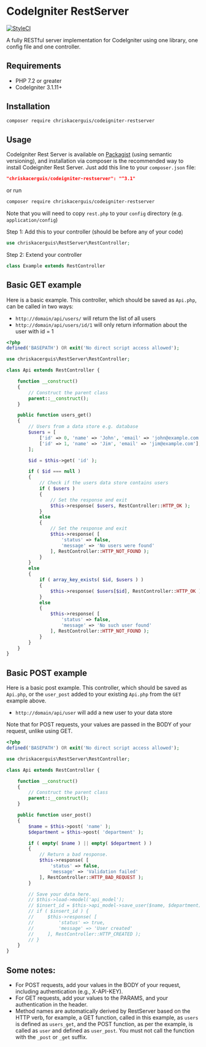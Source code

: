 # CodeIgniter RestServer

[![StyleCI](https://github.styleci.io/repos/230589/shield?branch=master)](https://github.styleci.io/repos/230589)

A fully RESTful server implementation for CodeIgniter using one library, one config file and one controller.

## Requirements

- PHP 7.2 or greater
- CodeIgniter 3.1.11+

## Installation

```sh
composer require chriskacerguis/codeigniter-restserver
```

## Usage

CodeIgniter Rest Server is available on [Packagist](https://packagist.org/packages/chriskacerguis/codeigniter-restserver) (using semantic versioning), and installation via composer is the recommended way to install Codeigniter Rest Server. Just add this line to your `composer.json` file:

```json
"chriskacerguis/codeigniter-restserver": "^3.1"
```

or run

```sh
composer require chriskacerguis/codeigniter-restserver
```

Note that you will need to copy `rest.php` to your `config` directory (e.g. `application/config`)

Step 1: Add this to your controller (should be before any of your code)

```php
use chriskacerguis\RestServer\RestController;
```

Step 2: Extend your controller

```php
class Example extends RestController
```

## Basic GET example

Here is a basic example. This controller, which should be saved as `Api.php`, can be called in two ways:

* `http://domain/api/users/` will return the list of all users
* `http://domain/api/users/id/1` will only return information about the user with id = 1

```php
<?php
defined('BASEPATH') OR exit('No direct script access allowed');

use chriskacerguis\RestServer\RestController;

class Api extends RestController {

    function __construct()
    {
        // Construct the parent class
        parent::__construct();
    }

    public function users_get()
    {
        // Users from a data store e.g. database
        $users = [
            ['id' => 0, 'name' => 'John', 'email' => 'john@example.com'],
            ['id' => 1, 'name' => 'Jim', 'email' => 'jim@example.com'],
        ];

        $id = $this->get( 'id' );

        if ( $id === null )
        {
            // Check if the users data store contains users
            if ( $users )
            {
                // Set the response and exit
                $this->response( $users, RestController::HTTP_OK );
            }
            else
            {
                // Set the response and exit
                $this->response( [
                    'status' => false,
                    'message' => 'No users were found'
                ], RestController::HTTP_NOT_FOUND );
            }
        }
        else
        {
            if ( array_key_exists( $id, $users ) )
            {
                $this->response( $users[$id], RestController::HTTP_OK );
            }
            else
            {
                $this->response( [
                    'status' => false,
                    'message' => 'No such user found'
                ], RestController::HTTP_NOT_FOUND );
            }
        }
    }
}
```

## Basic POST example

Here is a basic post example. This controller, which should be saved as `Api.php`, or the `user_post` added to your existing `Api.php` from the `GET` example above.

* `http://domain/api/user` will add a new user to your data store

Note that for POST requests, your values are passed in the BODY of your request, unlike using GET.

```php
<?php
defined('BASEPATH') OR exit('No direct script access allowed');

use chriskacerguis\RestServer\RestController;

class Api extends RestController {

    function __construct()
    {
        // Construct the parent class
        parent::__construct();
    }

    public function user_post()
    {
        $name = $this->post( 'name' );
        $department = $this->post( 'department' );

        if ( empty( $name ) || empty( $department ) )
        {
            // Return a bad response.
            $this->response( [
                'status' => false,
                'message' => 'Validation failed'
            ], RestController::HTTP_BAD_REQUEST );
        }

        // Save your data here.
        // $this->load->model('api_model');
        // $insert_id = $this->api_model->save_user($name, $department)
        // if ( $insert_id ) {
        //     $this->response( [
        //         'status' => true,
        //         'message' => 'User created'
        //     ], RestController::HTTP_CREATED );
        // }
    }
}
```

## Some notes:

* For POST requests, add your values in the BODY of your request, including authentication (e.g., X-API-KEY).
* For GET requests, add your values to the PARAMS, and your authentication in the header.
* Method names are automatically derived by RestServer based on the HTTP verb, for example, a GET function, called in this example, as `users` is defined as `users_get`, and the POST function, as per the example, is called as `user` and defined as `user_post`. You must not call the function with the `_post` or `_get` suffix.
